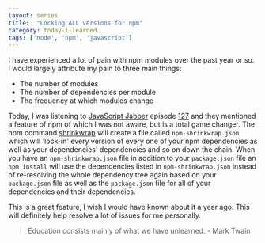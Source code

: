 ```yaml
---
layout: series
title:  "Locking ALL versions for npm"
category: today-i-learned
tags: ['node', 'npm', 'javascript']
---
```


I have experienced a lot of pain with npm modules over the past year or so. I would largely attribute my pain to three main things:

- The number of modules
- The number of dependencies per module
- The frequency at which modules change

Today, I was listening to [JavaScript Jabber][jsj] episode [127][127] and they mentioned a feature of npm of which I was not aware, but is a total game changer. The npm command [shrinkwrap][shrinkwrap] will create a file called `npm-shrinkwrap.json` which will 'lock-in' every version of every one of your npm dependencies as well as your dependencies' dependencies and so on down the chain. When you have an `npm-shrinkwrap.json` file in addition to your `package.json` file an `npm install` will use the dependencies listed in `npm-shrinkwrap.json` instead of re-resolving the whole dependency tree again based on your `package.json` file as well as the `package.json` file for all of your dependencies and their dependencies.

This is a great feature, I wish I would have known about it a year ago. This will definitely help resolve a lot of issues for me personally.

> Education consists mainly of what we have unlearned. - Mark Twain

[jsj]: http://javascriptjabber.com/
[127]: http://javascriptjabber.com/127
[shrinkwrap]: https://www.npmjs.org/doc/cli/npm-shrinkwrap.html
